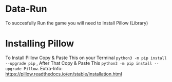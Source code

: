 # Data-Run
To succesfully Run the game you will need to Install Pillow (Library)
# Installing Pillow
To Install Pillow Copy & Paste This on your Terminal
`python3 -m pip install --upgrade pip`
, After That Copy & Paste This
`python3 -m pip install --upgrade Pillow`.
Extra-Info: https://pillow.readthedocs.io/en/stable/installation.html
